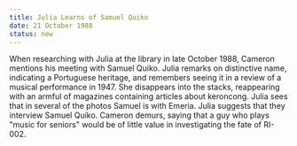 ```yaml
---
title: Julia Learns of Samuel Quiko
date: 21 October 1988 
status: new
---
```


When researching with Julia at the library in late October 1988, Cameron
mentions his meeting with Samuel Quiko. Julia remarks on distinctive
name, indicating a Portuguese heritage, and remembers seeing it in a
review of a musical performance in 1947. She disappears into the stacks,
reappearing with an armful of magazines containing articles about
keroncong. Julia sees that in several of the photos Samuel is with
Emeria. Julia suggests that they interview Samuel Quiko. Cameron demurs,
saying that a guy who plays "music for seniors" would be of little value
in investigating the fate of RI-002.
